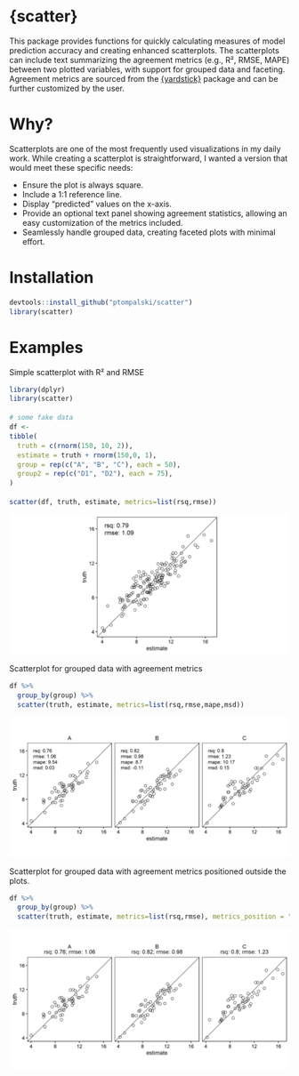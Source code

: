 
<!-- README.md is generated from README.Rmd. Please edit that file -->

# {scatter}

This package provides functions for quickly calculating measures of
model prediction accuracy and creating enhanced scatterplots. The
scatterplots can include text summarizing the agreement metrics (e.g.,
R², RMSE, MAPE) between two plotted variables, with support for grouped
data and faceting. Agreement metrics are sourced from the
[{yardstick}](https://yardstick.tidymodels.org/index.html) package and
can be further customized by the user.

# Why?

Scatterplots are one of the most frequently used visualizations in my
daily work. While creating a scatterplot is straightforward, I wanted a
version that would meet these specific needs:

- Ensure the plot is always square.
- Include a 1:1 reference line.
- Display “predicted” values on the x-axis.
- Provide an optional text panel showing agreement statistics, allowing
  an easy customization of the metrics included.
- Seamlessly handle grouped data, creating faceted plots with minimal
  effort.

# Installation

``` r
devtools::install_github("ptompalski/scatter")
library(scatter)
```

# Examples

Simple scatterplot with R² and RMSE

``` r
library(dplyr)
library(scatter)

# some fake data
df <- 
tibble(
  truth = c(rnorm(150, 10, 2)),
  estimate = truth + rnorm(150,0, 1),
  group = rep(c("A", "B", "C"), each = 50),          
  group2 = rep(c("D1", "D2"), each = 75),          
)

scatter(df, truth, estimate, metrics=list(rsq,rmse))
```

![](man/figures/unnamed-chunk-3-1.png)<!-- -->

Scatterplot for grouped data with agreement metrics

``` r
df %>%
  group_by(group) %>%
  scatter(truth, estimate, metrics=list(rsq,rmse,mape,msd))
```

![](man/figures/unnamed-chunk-4-1.png)<!-- -->

Scatterplot for grouped data with agreement metrics positioned outside
the plots.

``` r
df %>%
  group_by(group) %>%
  scatter(truth, estimate, metrics=list(rsq,rmse), metrics_position = "outside")
```

![](man/figures/unnamed-chunk-5-1.png)<!-- -->
